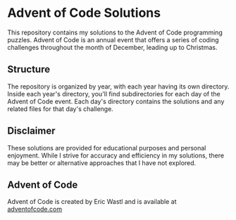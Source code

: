 # Advent of Code Solutions

This repository contains my solutions to the Advent of Code programming puzzles. Advent of Code is an annual event that offers a series of coding challenges throughout the month of December, leading up to Christmas.

## Structure

The repository is organized by year, with each year having its own directory. Inside each year's directory, you'll find subdirectories for each day of the Advent of Code event. Each day's directory contains the solutions and any related files for that day's challenge.

## Disclaimer

These solutions are provided for educational purposes and personal enjoyment. While I strive for accuracy and efficiency in my solutions, there may be better or alternative approaches that I have not explored.

## Advent of Code

Advent of Code is created by Eric Wastl and is available at [adventofcode.com](adventofcode.com)

